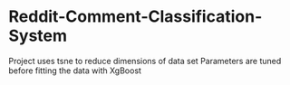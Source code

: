 # Reddit-Comment-Classification-System
Project uses tsne to reduce dimensions of data set
Parameters are tuned before fitting the data with XgBoost
